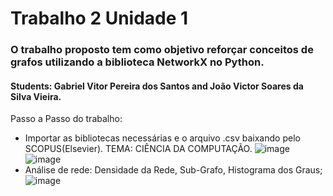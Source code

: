 # Trabalho 2 Unidade 1
### O trabalho proposto tem como objetivo reforçar conceitos de grafos utilizando a biblioteca NetworkX no Python.

#### Students: Gabriel Vitor Pereira dos Santos and João Victor Soares da Silva Vieira.

Passo a Passo do trabalho:

* Importar as bibliotecas necessárias e o arquivo .csv baixando pelo SCOPUS(Elsevier). TEMA: CIÊNCIA DA COMPUTAÇÃO.
![image](https://hackmd.io/_uploads/Hk-qEcx1Jg.png)
![image](https://hackmd.io/_uploads/H1io45gkJx.png)
*  Análise de rede: Densidade da Rede, Sub-Grafo, Histograma dos Graus;
![image](https://hackmd.io/_uploads/BJXZSce11l.png)
